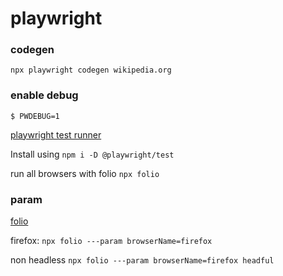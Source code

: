 # playwright

### codegen
```npx playwright codegen wikipedia.org```

### enable debug
```$ PWDEBUG=1```


[playwright test runner](https://github.com/microsoft/playwright-test)


Install using
```npm i -D @playwright/test```

run all browsers with folio
```npx folio```

### param
[folio](https://github.com/microsoft/folio#parameters)

firefox: 
```npx folio ---param browserName=firefox```

non headless
```npx folio ---param browserName=firefox headful```